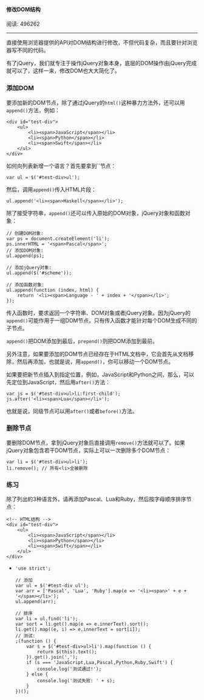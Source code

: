 #### 修改DOM结构

阅读: 496262

------

直接使用浏览器提供的API对DOM结构进行修改，不但代码复杂，而且要针对浏览器写不同的代码。

有了jQuery，我们就专注于操作jQuery对象本身，底层的DOM操作由jQuery完成就可以了，这样一来，修改DOM也大大简化了。

### 添加DOM

要添加新的DOM节点，除了通过jQuery的`html()`这种暴力方法外，还可以用`append()`方法，例如：

```
<div id="test-div">
    <ul>
        <li><span>JavaScript</span></li>
        <li><span>Python</span></li>
        <li><span>Swift</span></li>
    </ul>
</div>
```

如何向列表新增一个语言？首先要拿到``节点：

```
var ul = $('#test-div>ul');
```

然后，调用`append()`传入HTML片段：

```
ul.append('<li><span>Haskell</span></li>');
```

除了接受字符串，`append()`还可以传入原始的DOM对象，jQuery对象和函数对象：

```
// 创建DOM对象:
var ps = document.createElement('li');
ps.innerHTML = '<span>Pascal</span>';
// 添加DOM对象:
ul.append(ps);

// 添加jQuery对象:
ul.append($('#scheme'));

// 添加函数对象:
ul.append(function (index, html) {
    return '<li><span>Language - ' + index + '</span></li>';
});
```

传入函数时，要求返回一个字符串、DOM对象或者jQuery对象。因为jQuery的`append()`可能作用于一组DOM节点，只有传入函数才能针对每个DOM生成不同的子节点。

`append()`把DOM添加到最后，`prepend()`则把DOM添加到最前。

另外注意，如果要添加的DOM节点已经存在于HTML文档中，它会首先从文档移除，然后再添加，也就是说，用`append()`，你可以移动一个DOM节点。

如果要把新节点插入到指定位置，例如，JavaScript和Python之间，那么，可以先定位到JavaScript，然后用`after()`方法：

```
var js = $('#test-div>ul>li:first-child');
js.after('<li><span>Lua</span></li>');
```

也就是说，同级节点可以用`after()`或者`before()`方法。

### 删除节点

要删除DOM节点，拿到jQuery对象后直接调用`remove()`方法就可以了。如果jQuery对象包含若干DOM节点，实际上可以一次删除多个DOM节点：

```
var li = $('#test-div>ul>li');
li.remove(); // 所有<li>全被删除
```

### 练习

除了列出的3种语言外，请再添加Pascal、Lua和Ruby，然后按字母顺序排序节点：

```
<!-- HTML结构 -->
<div id="test-div">
    <ul>
        <li><span>JavaScript</span></li>
        <li><span>Python</span></li>
        <li><span>Swift</span></li>
    </ul>
</div>
```

- ```
  'use strict';
  
  // 添加
  var ul = $('#test-div ul');
  var arr = ['Pascal', 'Lua', 'Ruby'].map(e => '<li><span>' + e + '</span></li>');
  ul.append(arr);
  
  // 排序
  var li = ul.find('li');
  var sort = li.get().map(e => e.innerText).sort();
  li.get().map((e, i) => e.innerText = sort[i]);
  // 测试:
  ;(function () {
      var s = $('#test-div>ul>li').map(function () {
          return $(this).text();
      }).get().join(',');
      if (s === 'JavaScript,Lua,Pascal,Python,Ruby,Swift') {
          console.log('测试通过!');
      } else {
          console.log('测试失败: ' + s);
      }
  })();
  ```

  